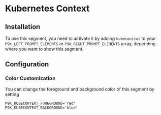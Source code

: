# Kubernetes Context

## Installation

To use this segment, you need to activate it by adding `kubecontext` to your
`P9K_LEFT_PROMPT_ELEMENTS` or `P9K_RIGHT_PROMPT_ELEMENTS` array, depending
where you want to show this segment.

## Configuration

### Color Customization

You can change the foreground and background color of this segment by setting
```
P9K_KUBECONTEXT_FOREGROUND='red'
P9K_KUBECONTEXT_BACKGROUND='blue'
```